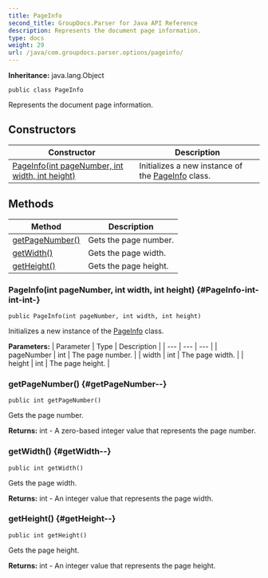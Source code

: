 ```yaml
---
title: PageInfo
second_title: GroupDocs.Parser for Java API Reference
description: Represents the document page information.
type: docs
weight: 29
url: /java/com.groupdocs.parser.options/pageinfo/
---
```

**Inheritance:**
java.lang.Object
```
public class PageInfo
```

Represents the document page information.
## Constructors

| Constructor | Description |
| --- | --- |
| [PageInfo(int pageNumber, int width, int height)](#PageInfo-int-int-int-) | Initializes a new instance of the [PageInfo](../../com.groupdocs.parser.options/pageinfo) class. |
## Methods

| Method | Description |
| --- | --- |
| [getPageNumber()](#getPageNumber--) | Gets the page number. |
| [getWidth()](#getWidth--) | Gets the page width. |
| [getHeight()](#getHeight--) | Gets the page height. |
### PageInfo(int pageNumber, int width, int height) {#PageInfo-int-int-int-}
```
public PageInfo(int pageNumber, int width, int height)
```


Initializes a new instance of the [PageInfo](../../com.groupdocs.parser.options/pageinfo) class.

**Parameters:**
| Parameter | Type | Description |
| --- | --- | --- |
| pageNumber | int | The page number. |
| width | int | The page width. |
| height | int | The page height. |

### getPageNumber() {#getPageNumber--}
```
public int getPageNumber()
```


Gets the page number.

**Returns:**
int - A zero-based integer value that represents the page number.
### getWidth() {#getWidth--}
```
public int getWidth()
```


Gets the page width.

**Returns:**
int - An integer value that represents the page width.
### getHeight() {#getHeight--}
```
public int getHeight()
```


Gets the page height.

**Returns:**
int - An integer value that represents the page height.
